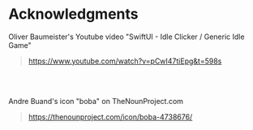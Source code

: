 


Acknowledgments
============================================

Oliver Baumeister's Youtube video "SwiftUI - Idle Clicker / Generic Idle Game"<br>
> https://www.youtube.com/watch?v=pCwI47tiEpg&t=598s

<br><br>

Andre Buand's icon "boba" on TheNounProject.com
> https://thenounproject.com/icon/boba-4738676/
